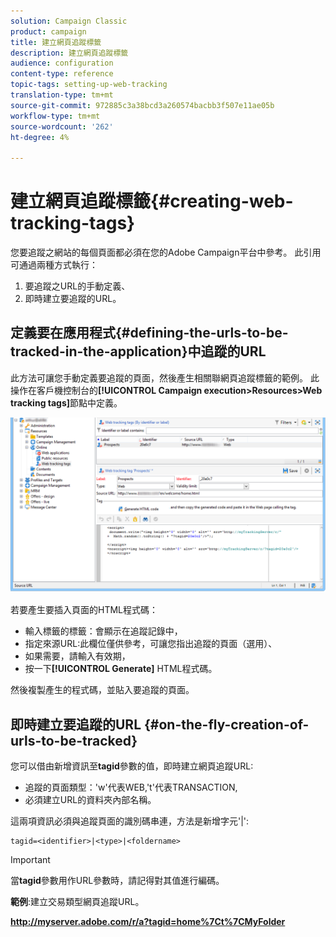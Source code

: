 ```yaml
---
solution: Campaign Classic
product: campaign
title: 建立網頁追蹤標籤
description: 建立網頁追蹤標籤
audience: configuration
content-type: reference
topic-tags: setting-up-web-tracking
translation-type: tm+mt
source-git-commit: 972885c3a38bcd3a260574bacbb3f507e11ae05b
workflow-type: tm+mt
source-wordcount: '262'
ht-degree: 4%

---
```



# 建立網頁追蹤標籤{#creating-web-tracking-tags}

您要追蹤之網站的每個頁面都必須在您的Adobe Campaign平台中參考。 此引用可通過兩種方式執行：

1. 要追蹤之URL的手動定義、
1. 即時建立要追蹤的URL。

## 定義要在應用程式{#defining-the-urls-to-be-tracked-in-the-application}中追蹤的URL

此方法可讓您手動定義要追蹤的頁面，然後產生相關聯網頁追蹤標籤的範例。 此操作在客戶機控制台的&#x200B;**[!UICONTROL Campaign execution>Resources>Web tracking tags]**&#x200B;節點中定義。

![](assets/d_ncs_integration_webtracking_screen.png)

若要產生要插入頁面的HTML程式碼：

* 輸入標籤的標籤：會顯示在追蹤記錄中，
* 指定來源URL:此欄位僅供參考，可讓您指出追蹤的頁面（選用）、
* 如果需要，請輸入有效期，
* 按一下&#x200B;**[!UICONTROL Generate]** HTML程式碼。

然後複製產生的程式碼，並貼入要追蹤的頁面。

## 即時建立要追蹤的URL {#on-the-fly-creation-of-urls-to-be-tracked}

您可以借由新增資訊至&#x200B;**tagid**&#x200B;參數的值，即時建立網頁追蹤URL:

* 追蹤的頁面類型：&#39;w&#39;代表WEB,&#39;t&#39;代表TRANSACTION,
* 必須建立URL的資料夾內部名稱。

這兩項資訊必須與追蹤頁面的識別碼串連，方法是新增字元&#39;|&#39;:

```
tagid=<identifier>|<type>|<foldername>
```

>[!IMPORTANT]
>
>當&#x200B;**tagid**&#x200B;參數用作URL參數時，請記得對其值進行編碼。

**範例**:建立交易類型網頁追蹤URL。

**http://myserver.adobe.com/r/a?tagid=home%7Ct%7CMyFolder**
